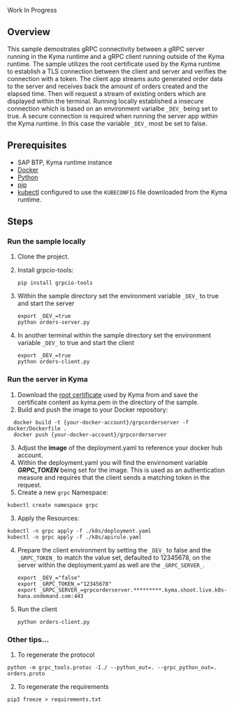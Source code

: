 Work In Progress

## Overview

This sample demostrates gRPC connectivity between a gRPC server running in the Kyma runtime and a gRPC client running outside of the Kyma runtime. The sample utilizes the root certificate used by the Kyma runtime to establish a TLS connection between the client and server and verifies the connection with a token. The client app streams auto generated order data to the server and receives back the amount of orders created and the elapsed time. Then will request a stream of existing orders which are displayed within the terminal. Running locally established a insecure connection which is based on an environment varialbe `_DEV_` being set to true. A secure connection is required when running the server app within the Kyma runtime. In this case the variable `_DEV_` most be set to false.

## Prerequisites

- SAP BTP, Kyma runtime instance
- [Docker](https://www.docker.com/)
- [Python](https://www.python.org/)
- [pip](https://pip.pypa.io/en/stable/installing/)
- [kubectl](https://kubernetes.io/docs/tasks/tools/install-kubectl/) configured to use the `KUBECONFIG` file downloaded from the Kyma runtime.

## Steps

### Run the sample locally

1. Clone the project.

2. Install grpcio-tools:

   ```shell script
   pip install grpcio-tools
   ```

3. Within the sample directory set the environment variable `_DEV_` to true and start the server

   ```shell script
   export _DEV_=true
   python orders-server.py
   ```

4. In another terminal within the sample directory set the environment variable `_DEV_` to true and start the client

   ```shell script
   export _DEV_=true
   python orders-client.py
   ```

### Run the server in Kyma

1. Download the [root certificate](https://www.identrust.com/dst-root-ca-x3) used by Kyma from and save the certificate content as kyma.pem in the directory of the sample.
2. Build and push the image to your Docker repository:

```shell script
  docker build -t {your-docker-account}/grpcorderserver -f docker/Dockerfile .
  docker push {your-docker-account}/grpcorderserver
```

3. Adjust the **image** of the deployment.yaml to reference your docker hub account.
4. Within the deployment.yaml you will find the envirnoment variable **_GRPC_TOKEN_** being set for the image. This is used as an authentication measure and requires that the client sends a matching token in the request.
5. Create a new `grpc` Namespace:

```shell script
kubectl create namespace grpc
```

3. Apply the Resources:

```shell script
kubectl -n grpc apply -f ./k8s/deployment.yaml
kubectl -n grpc apply -f ./k8s/apirule.yaml
```

4. Prepare the client environment by setting the `_DEV_` to false and the `_GRPC_TOKEN_` to match the value set, defaulted to 12345678, on the server within the deployment.yaml as well are the `_GRPC_SERVER_`.

   ```shell script
   export _DEV_="false"
   export _GRPC_TOKEN_="12345678"
   export _GRPC_SERVER_=grpcorderserver.*********.kyma.shoot.live.k8s-hana.ondemand.com:443
   ```

5. Run the client
   ```shell script
   python orders-client.py
   ```

### Other tips...

1. To regenerate the protocol

```shell script
python -m grpc_tools.protoc -I./ --python_out=. --grpc_python_out=. orders.proto
```

2. To regenerate the requirements

```shell script
pip3 freeze > requirements.txt
```
